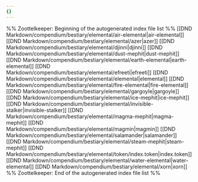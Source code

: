 ```yaml
---
{}
---
```

%% Zoottelkeeper: Beginning of the autogenerated index file list  %%
 [[DND Markdown/compendium/bestiary/elemental/air-elemental|air-elemental]]
 [[DND Markdown/compendium/bestiary/elemental/azer|azer]]
 [[DND Markdown/compendium/bestiary/elemental/djinni|djinni]]
 [[DND Markdown/compendium/bestiary/elemental/dust-mephit|dust-mephit]]
 [[DND Markdown/compendium/bestiary/elemental/earth-elemental|earth-elemental]]
 [[DND Markdown/compendium/bestiary/elemental/efreeti|efreeti]]
 [[DND Markdown/compendium/bestiary/elemental/elemental|elemental]]
 [[DND Markdown/compendium/bestiary/elemental/fire-elemental|fire-elemental]]
 [[DND Markdown/compendium/bestiary/elemental/gargoyle|gargoyle]]
 [[DND Markdown/compendium/bestiary/elemental/ice-mephit|ice-mephit]]
 [[DND Markdown/compendium/bestiary/elemental/invisible-stalker|invisible-stalker]]
 [[DND Markdown/compendium/bestiary/elemental/magma-mephit|magma-mephit]]
 [[DND Markdown/compendium/bestiary/elemental/magmin|magmin]]
 [[DND Markdown/compendium/bestiary/elemental/salamander|salamander]]
 [[DND Markdown/compendium/bestiary/elemental/steam-mephit|steam-mephit]]
 [[DND Markdown/compendium/bestiary/elemental/token/index.token|index.token]]
 [[DND Markdown/compendium/bestiary/elemental/water-elemental|water-elemental]]
 [[DND Markdown/compendium/bestiary/elemental/xorn|xorn]]
%% Zoottelkeeper: End of the autogenerated index file list  %%

